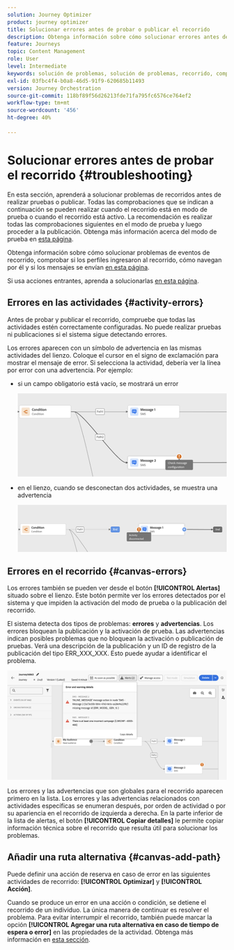```yaml
---
solution: Journey Optimizer
product: journey optimizer
title: Solucionar errores antes de probar o publicar el recorrido
description: Obtenga información sobre cómo solucionar errores antes de probar o publicar el recorrido
feature: Journeys
topic: Content Management
role: User
level: Intermediate
keywords: solución de problemas, solución de problemas, recorrido, comprobación, errores
exl-id: 03fbc4f4-b0a8-46d5-91f9-620685b11493
version: Journey Orchestration
source-git-commit: 118bf89f56d26213fde71fa795fc6576ce764ef2
workflow-type: tm+mt
source-wordcount: '456'
ht-degree: 40%

---
```


# Solucionar errores antes de probar el recorrido {#troubleshooting}

En esta sección, aprenderá a solucionar problemas de recorridos antes de realizar pruebas o publicar. Todas las comprobaciones que se indican a continuación se pueden realizar cuando el recorrido está en modo de prueba o cuando el recorrido está activo. La recomendación es realizar todas las comprobaciones siguientes en el modo de prueba y luego proceder a la publicación. Obtenga más información acerca del modo de prueba en [esta página](../building-journeys/testing-the-journey.md).

Obtenga información sobre cómo solucionar problemas de eventos de recorrido, comprobar si los perfiles ingresaron al recorrido, cómo navegan por él y si los mensajes se envían [en esta página](troubleshooting-execution.md).

Si usa acciones entrantes, aprenda a solucionarlas [en esta página](troubleshooting-inbound.md).

## Errores en las actividades {#activity-errors}

Antes de probar y publicar el recorrido, compruebe que todas las actividades estén correctamente configuradas. No puede realizar pruebas ni publicaciones si el sistema sigue detectando errores.

Los errores aparecen con un símbolo de advertencia en las mismas actividades del lienzo. Coloque el cursor en el signo de exclamación para mostrar el mensaje de error. Si selecciona la actividad, debería ver la línea por error con una advertencia. Por ejemplo:

* si un campo obligatorio está vacío, se mostrará un error

  ![](assets/journey63.png)

* en el lienzo, cuando se desconectan dos actividades, se muestra una advertencia

  ![](assets/canvas-disconnected.png)

## Errores en el recorrido {#canvas-errors}

Los errores también se pueden ver desde el botón **[!UICONTROL Alertas]** situado sobre el lienzo. Este botón permite ver los errores detectados por el sistema y que impiden la activación del modo de prueba o la publicación del recorrido.

El sistema detecta dos tipos de problemas: **errores** y **advertencias**. Los errores bloquean la publicación y la activación de prueba. Las advertencias indican posibles problemas que no bloquean la activación o publicación de pruebas. Verá una descripción de la publicación y un ID de registro de la publicación del tipo ERR_XXX_XXX. Esto puede ayudar a identificar el problema.

![](assets/journey-error-and-warning.png)

<!--Most of the time, errors detected by the system are linked to errors visible on the activities but they can also relate to other issues. In all cases, check alerts and resolve the issue using to the error description. If you cannot identify the issue, use the **[!UICONTROL Copy details]** button to store the alerts, and send them to your administrator.-->

Los errores y las advertencias que son globales para el recorrido aparecen primero en la lista. Los errores y las advertencias relacionados con actividades específicas se enumeran después, por orden de actividad o por su apariencia en el recorrido de izquierda a derecha. En la parte inferior de la lista de alertas, el botón **[!UICONTROL Copiar detalles]** le permite copiar información técnica sobre el recorrido que resulta útil para solucionar los problemas.

## Añadir una ruta alternativa {#canvas-add-path}

Puede definir una acción de reserva en caso de error en las siguientes actividades de recorrido: **[!UICONTROL Optimizar]** y **[!UICONTROL Acción]**.

Cuando se produce un error en una acción o condición, se detiene el recorrido de un individuo. La única manera de continuar es resolver el problema. Para evitar interrumpir el recorrido, también puede marcar la opción **[!UICONTROL Agregar una ruta alternativa en caso de tiempo de espera o error]** en las propiedades de la actividad. Obtenga más información en [esta sección](../building-journeys/using-the-journey-designer.md#paths).

